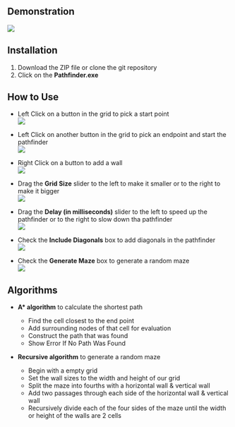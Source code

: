 ## Demonstration
![](https://thumbs.gfycat.com/DarlingHarshBaboon-size_restricted.gif)

## Installation
1. Download the ZIP file or clone the git repository
2. Click on the **Pathfinder.exe**

## How to Use
* Left Click on a button in the grid to pick a start point\
![](https://thumbs.gfycat.com/AmusedAdeptLark-size_restricted.gif)

* Left Click on another button in the grid to pick an endpoint and start the pathfinder\
![](https://thumbs.gfycat.com/FakeAnotherBoar-size_restricted.gif)

* Right Click on a button to add a wall\
![](https://thumbs.gfycat.com/PertinentExcitableHadrosaurus-size_restricted.gif)

* Drag the **Grid Size** slider to the left to make it smaller or to the right to make it bigger\
![](https://thumbs.gfycat.com/CrispGrayIrrawaddydolphin-size_restricted.gif)

* Drag the **Delay (in milliseconds)** slider to the left to speed up the pathfinder or to the right to slow down tha pathfinder\
![](https://thumbs.gfycat.com/ElegantMeagerGypsymoth-size_restricted.gif)

* Check the **Include Diagonals** box to add diagonals in the pathfinder\
![](https://thumbs.gfycat.com/ScarceEnormousDanishswedishfarmdog-size_restricted.gif)

* Check the **Generate Maze** box to generate a random maze\
![](https://thumbs.gfycat.com/EnragedFondGuineafowl-size_restricted.gif)

## Algorithms
* **A\* algorithm** to calculate the shortest path
  - Find the cell closest to the end point
  - Add surrounding nodes of that cell for evaluation
  - Construct the path that was found
  - Show Error If No Path Was Found
  
* **Recursive algorithm** to generate a random maze
  - Begin with a empty grid
  - Set the wall sizes to the width and height of our grid
  - Split the maze into fourths with a horizontal wall & vertical wall
  - Add two passages through each side of the horizontal wall & vertical wall
  - Recursively divide each of the four sides of the maze until the width or height of the walls are 2 cells
